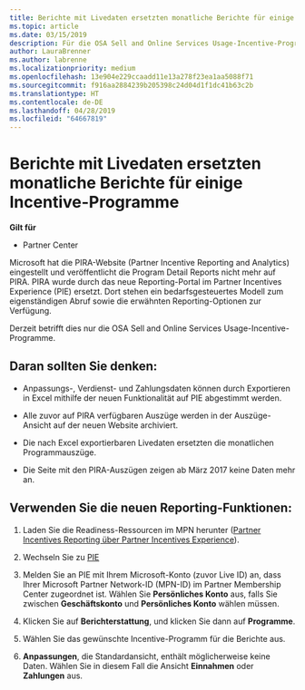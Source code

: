 ```yaml
---
title: Berichte mit Livedaten ersetzten monatliche Berichte für einige Incentive-Programme | Partner Center
ms.topic: article
ms.date: 03/15/2019
description: Für die OSA Sell and Online Services Usage-Incentive-Programme können jetzt Berichte mit Livedaten abgerufen werden.
author: LauraBrenner
ms.author: labrenne
ms.localizationpriority: medium
ms.openlocfilehash: 13e904e229ccaadd11e13a278f23ea1aa5088f71
ms.sourcegitcommit: f916aa2884239b205398c24d04d1f1dc41b63c2b
ms.translationtype: HT
ms.contentlocale: de-DE
ms.lasthandoff: 04/28/2019
ms.locfileid: "64667819"
---
```

# <a name="live-data-reporting-replaces-monthly-reporting-for-some-incentives-programs"></a>Berichte mit Livedaten ersetzten monatliche Berichte für einige Incentive-Programme

**Gilt für**

-  Partner Center

Microsoft hat die PIRA-Website (Partner Incentive Reporting and Analytics) eingestellt und veröffentlicht die Program Detail Reports nicht mehr auf PIRA. PIRA wurde durch das neue Reporting-Portal im Partner Incentives Experience (PIE) ersetzt. Dort stehen ein bedarfsgesteuertes Modell zum eigenständigen Abruf sowie die erwähnten Reporting-Optionen zur Verfügung. 

Derzeit betrifft dies nur die OSA Sell and Online Services Usage-Incentive-Programme.

## <a name="things-to-remember"></a>Daran sollten Sie denken: 

- Anpassungs-, Verdienst- und Zahlungsdaten können durch Exportieren in Excel mithilfe der neuen Funktionalität auf PIE abgestimmt werden.

- Alle zuvor auf PIRA verfügbaren Auszüge werden in der Auszüge-Ansicht auf der neuen Website archiviert. 

- Die nach Excel exportierbaren Livedaten ersetzten die monatlichen Programmauszüge.

- Die Seite mit den PIRA-Auszügen zeigen ab März 2017 keine Daten mehr an.
 
## <a name="start-using-the-new-reporting-functionality"></a>Verwenden Sie die neuen Reporting-Funktionen: 

1. Laden Sie die Readiness-Ressourcen im MPN herunter ([Partner Incentives Reporting über Partner Incentives Experience](https://aka.ms/osareadiness )).

2. Wechseln Sie zu [PIE](https://partnerincentives.microsoft.com/)

3. Melden Sie an PIE mit Ihrem Microsoft-Konto (zuvor Live ID) an, dass Ihrer Microsoft Partner Network-ID (MPN-ID) im Partner Membership Center zugeordnet ist. Wählen Sie **Persönliches Konto** aus, falls Sie zwischen **Geschäftskonto** und **Persönliches Konto** wählen müssen.

4. Klicken Sie auf **Berichterstattung**, und klicken Sie dann auf **Programme**. 

5. Wählen Sie das gewünschte Incentive-Programm für die Berichte aus. 

6. **Anpassungen**, die Standardansicht, enthält möglicherweise keine Daten.  Wählen Sie in diesem Fall die Ansicht **Einnahmen** oder **Zahlungen** aus.


 

 



